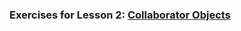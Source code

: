 ### Exercises for Lesson 2: [Collaborator Objects](https://launchschool.com/lessons/dfff5f6b/assignments/4228f149)

